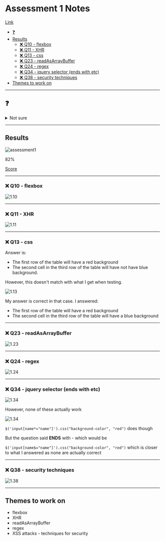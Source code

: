 # Assessment 1 Notes <!-- omit in toc -->

[Link](https://docs.google.com/forms/d/e/1FAIpQLSfvthkRSKKGWKTq84Q-xWpkdVVmVS5J-vbhM7asXkit29Wdqg/viewform)

- [❓](#%E2%9D%93)
- [Results](#Results)
  - [❌ Q10 - flexbox](#%E2%9D%8C-Q10---flexbox)
  - [❌ Q11 - XHR](#%E2%9D%8C-Q11---XHR)
  - [❌ Q13 - css](#%E2%9D%8C-Q13---css)
  - [❌ Q23 - readAsArrayBuffer](#%E2%9D%8C-Q23---readAsArrayBuffer)
  - [❌ Q24 - regex](#%E2%9D%8C-Q24---regex)
  - [❌ Q34 - jquery selector (ends with etc)](#%E2%9D%8C-Q34---jquery-selector-ends-with-etc)
  - [❌ Q38 - security techniques](#%E2%9D%8C-Q38---security-techniques)
- [Themes to work on](#Themes-to-work-on)

---

## ❓

<details><summary>Not sure</summary>

- 2
- 7
- 9 - nth is 1 based, eq is 0 based
- 10
- 17
- 24 - regex
- 26
- 29
- 32 - multiple possible answers (b and d) (I chose b)
- 34 - typo? `$("input[name$='name']").css('background-color', 'red')`
- 38
- 39
- 40 - typo? missing `()` at end of line 3???
  
</details>

---

## Results

![assessment1](../../images/assessment1-score.png)

82%

[Score](https://docs.google.com/forms/d/e/1FAIpQLSfvthkRSKKGWKTq84Q-xWpkdVVmVS5J-vbhM7asXkit29Wdqg/viewscore?viewscore=AE0zAgCj2lZSTNdDPN5Gipta0GhJvOhvofFNwm2Td9c0g4DcqvQa3mAZemjyIcAwlwK5yRw)

---

### ❌ Q10 - flexbox

![1.10](../../images/1-10.png)

---

### ❌ Q11 - XHR

![1.11](../../images/1-11.png)

---

### ❌ Q13 - css

Answer is:
- The first row of the table will have a red background
- The second cell in the third row of the table will have not have blue background.

However, this doesn't match with what I get when testing.

![1.13](../../images/1-13-testing.png)

My answer is correct in that case.  I answered:

- The first row of the table will have a red background
- The second cell in the third row of the table will have a blue background

---

### ❌ Q23 - readAsArrayBuffer

![1.23](../../images/1-23.png)

---

### ❌ Q24 - regex

![1.24](../../images/1-24.png)

---

### ❌ Q34 - jquery selector (ends with etc)

![1.34](../../images/1-34.png)

However, none of these actually work

![1.34](../../images/1-34-testing.png)

`$('input[name*="name"]').css("background-color", "red")` does though

But the question said **ENDS** with - which would be

`$('input[name$="name"]').css("background-color", "red")` which is closer to what I answered as none are actually correct

---

### ❌ Q38 - security techniques

![1.38](../../images/1-38.png)

---

## Themes to work on

- flexbox
- XHR
- readAsArrayBuffer
- regex
- XSS attacks - techniques for security
